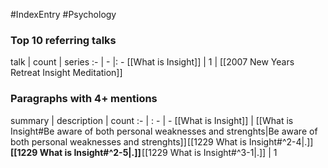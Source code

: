 #IndexEntry #Psychology

### Top 10 referring talks
talk | count | series
:- | - |: -
[[What is Insight]] | 1 | [[2007 New Years Retreat Insight Meditation]]

### Paragraphs with 4+ mentions
summary | description | count
:- | : - | -
[[What is Insight]] | [[What is Insight#Be aware of both personal weaknesses and strenghts\|Be aware of both personal weaknesses and strenghts]] [[1229 What is Insight#^2-4\|.]] **[[1229 What is Insight#^2-5\|.]]** [[1229 What is Insight#^3-1\|.]] | 1

